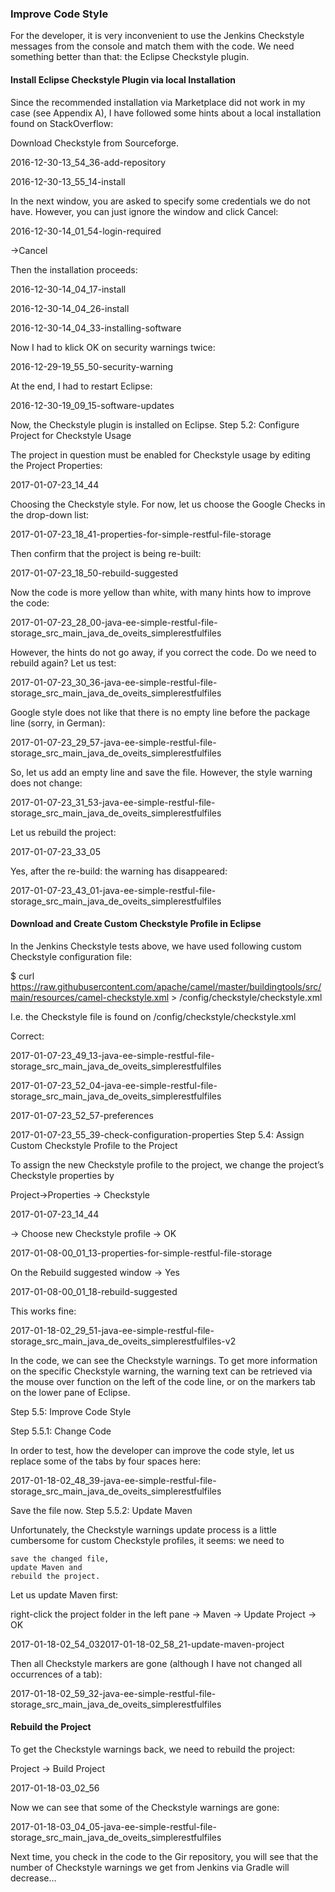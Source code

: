 ### Improve Code Style

For the developer, it is very inconvenient to use the Jenkins Checkstyle messages from the console and match them with the code. We need something better than that: the Eclipse Checkstyle plugin.

#### Install Eclipse Checkstyle Plugin via local Installation

Since the recommended installation via Marketplace did not work in my case (see Appendix A), I have followed some hints about a local installation found on StackOverflow:

Download Checkstyle from Sourceforge.

2016-12-30-13_54_36-add-repository

2016-12-30-13_55_14-install

In the next window, you are asked to specify some credentials we do not have. However, you can just ignore the window and click Cancel:

2016-12-30-14_01_54-login-required

->Cancel

Then the installation proceeds:

2016-12-30-14_04_17-install

2016-12-30-14_04_26-install

2016-12-30-14_04_33-installing-software

Now I had to klick OK on security warnings twice:

2016-12-29-19_55_50-security-warning

At the end, I had to restart Eclipse:

2016-12-30-19_09_15-software-updates

Now, the Checkstyle plugin is installed on Eclipse.
Step 5.2: Configure Project for Checkstyle Usage

The project in question must be enabled for Checkstyle usage by editing the Project Properties:

2017-01-07-23_14_44

Choosing the Checkstyle style. For now, let us choose the Google Checks in the drop-down list:

2017-01-07-23_18_41-properties-for-simple-restful-file-storage

Then confirm that the project is being re-built:

2017-01-07-23_18_50-rebuild-suggested

Now the code is more yellow than white, with many hints how to improve the code:

2017-01-07-23_28_00-java-ee-simple-restful-file-storage_src_main_java_de_oveits_simplerestfulfiles

However, the hints do not go away, if you correct the code. Do we need to rebuild again? Let us test:

2017-01-07-23_30_36-java-ee-simple-restful-file-storage_src_main_java_de_oveits_simplerestfulfiles

Google style does not like that there is no empty line before the package line (sorry, in German):

2017-01-07-23_29_57-java-ee-simple-restful-file-storage_src_main_java_de_oveits_simplerestfulfiles

So, let us add an empty line and save the file. However, the style warning does not change:

2017-01-07-23_31_53-java-ee-simple-restful-file-storage_src_main_java_de_oveits_simplerestfulfiles

Let us rebuild the project:

2017-01-07-23_33_05

Yes, after the re-build: the warning has disappeared:

2017-01-07-23_43_01-java-ee-simple-restful-file-storage_src_main_java_de_oveits_simplerestfulfiles

#### Download and Create Custom Checkstyle Profile in Eclipse

In the Jenkins Checkstyle tests above, we have used following custom Checkstyle configuration file:

$ curl https://raw.githubusercontent.com/apache/camel/master/buildingtools/src/main/resources/camel-checkstyle.xml > <yourprojectDir>/config/checkstyle/checkstyle.xml

I.e. the Checkstyle file is found on <yourprojectDir>/config/checkstyle/checkstyle.xml

Correct:

2017-01-07-23_49_13-java-ee-simple-restful-file-storage_src_main_java_de_oveits_simplerestfulfiles

2017-01-07-23_52_04-java-ee-simple-restful-file-storage_src_main_java_de_oveits_simplerestfulfiles

2017-01-07-23_52_57-preferences

2017-01-07-23_55_39-check-configuration-properties
Step 5.4: Assign Custom Checkstyle Profile to the Project

To assign the new Checkstyle profile to the project, we change the project’s Checkstyle properties by

Project->Properties -> Checkstyle

2017-01-07-23_14_44

-> Choose new Checkstyle profile -> OK

2017-01-08-00_01_13-properties-for-simple-restful-file-storage

On the Rebuild suggested window -> Yes

2017-01-08-00_01_18-rebuild-suggested

This works fine:

2017-01-18-02_29_51-java-ee-simple-restful-file-storage_src_main_java_de_oveits_simplerestfulfiles-v2

In the code, we can see the Checkstyle warnings. To get more information on the specific Checkstyle warning, the warning text can be retrieved via the mouse over function on the left of the code line, or on the markers tab on the lower pane of Eclipse.

Step 5.5: Improve Code Style

Step 5.5.1: Change Code

In order to test, how the developer can improve the code style, let us replace some of the tabs by four spaces here:

2017-01-18-02_48_39-java-ee-simple-restful-file-storage_src_main_java_de_oveits_simplerestfulfiles

Save the file now.
Step 5.5.2: Update Maven

Unfortunately, the Checkstyle warnings update process is a little cumbersome for custom Checkstyle profiles, it seems: we need to

    save the changed file,
    update Maven and
    rebuild the project.

Let us update Maven first:

right-click the project folder in the left pane -> Maven -> Update Project -> OK

2017-01-18-02_54_032017-01-18-02_58_21-update-maven-project

Then all Checkstyle markers are gone (although I have not changed all occurrences of a tab):

2017-01-18-02_59_32-java-ee-simple-restful-file-storage_src_main_java_de_oveits_simplerestfulfiles

#### Rebuild the Project

To get the Checkstyle warnings back, we need to rebuild the project:

Project -> Build Project

2017-01-18-03_02_56

Now we can see that some of the Checkstyle warnings are gone:

2017-01-18-03_04_05-java-ee-simple-restful-file-storage_src_main_java_de_oveits_simplerestfulfiles

Next time, you check in the code to the Gir repository, you will see that the number of Checkstyle warnings we get from Jenkins via Gradle will decrease…

